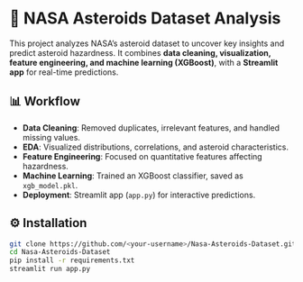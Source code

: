 # 🌌 NASA Asteroids Dataset Analysis

This project analyzes NASA’s asteroid dataset to uncover key insights and predict asteroid hazardness. It combines **data cleaning, visualization, feature engineering, and machine learning (XGBoost)**, with a **Streamlit app** for real-time predictions.

## 📊 Workflow
- **Data Cleaning**: Removed duplicates, irrelevant features, and handled missing values.  
- **EDA**: Visualized distributions, correlations, and asteroid characteristics.  
- **Feature Engineering**: Focused on quantitative features affecting hazardness.  
- **Machine Learning**: Trained an XGBoost classifier, saved as `xgb_model.pkl`.  
- **Deployment**: Streamlit app (`app.py`) for interactive predictions.  

## ⚙️ Installation
```bash
git clone https://github.com/<your-username>/Nasa-Asteroids-Dataset.git
cd Nasa-Asteroids-Dataset
pip install -r requirements.txt
streamlit run app.py
